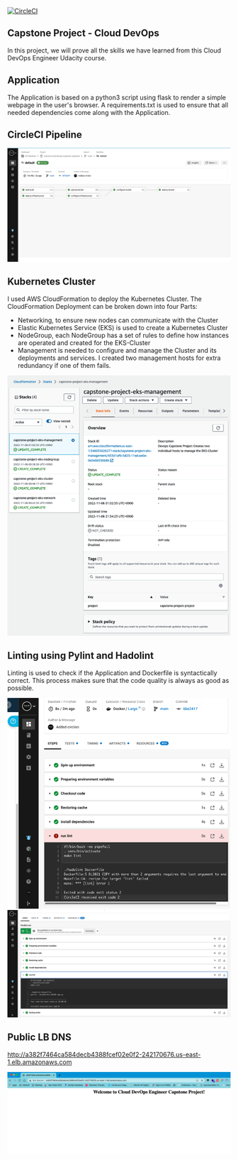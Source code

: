 [![CircleCI](https://dl.circleci.com/status-badge/img/gh/itjosephchung/udacity-cloud-devops-engineer-capstone/tree/main.svg?style=svg)](https://dl.circleci.com/status-badge/redirect/gh/itjosephchung/udacity-cloud-devops-engineer-capstone/tree/main)

## Capstone Project - Cloud DevOps
In this project, we will prove all the skills we have learned from this Cloud DevOps Engineer Udacity course.

## Application
The Application is based on a python3 script using flask to render a simple webpage in the user's browser. A requirements.txt is used to ensure that all needed dependencies come along with the Application.

## CircleCI Pipeline
![img](https://github.com/itjosephchung/udacity-cloud-devops-engineer-capstone/blob/main/screenshots/Full%20pipeline.png)

## Kubernetes Cluster
I used AWS CloudFormation to deploy the Kubernetes Cluster. The CloudFormation Deployment can be broken down into four Parts:

* Networking, to ensure new nodes can communicate with the Cluster
* Elastic Kubernetes Service (EKS) is used to create a Kubernetes Cluster
* NodeGroup, each NodeGroup has a set of rules to define how instances are operated and created for the EKS-Cluster
* Management is needed to configure and manage the Cluster and its deployments and services. I created two management hosts for extra redundancy if one of them fails.

![img](https://github.com/itjosephchung/udacity-cloud-devops-engineer-capstone/blob/main/screenshots/Cloudformation%20for%20the%20infrastructure.png)

## Linting using Pylint and Hadolint
Linting is used to check if the Application and Dockerfile is syntactically correct. This process makes sure that the code quality is always as good as possible.

![img](https://github.com/itjosephchung/udacity-cloud-devops-engineer-capstone/blob/main/screenshots/Linter%20test%20failure%20intentionally.png)
![img](https://github.com/itjosephchung/udacity-cloud-devops-engineer-capstone/blob/main/screenshots/Linter%20test%20passed.png)

## Public LB DNS
http://a382f7464ca584decb4388fcef02e0f2-242170676.us-east-1.elb.amazonaws.com

![img](https://github.com/itjosephchung/udacity-cloud-devops-engineer-capstone/blob/bf1d5b6e54564a2758e5edbaa87000ccef9d64c8/screenshots/ELB%20access%20result.png)
